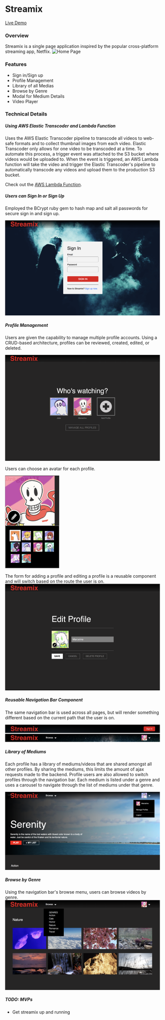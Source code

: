 # Streamix

[Live Demo](https://watch-streamix.herokuapp.com)

### Overview
Streamix is a single page application inspired by the popular cross-platform streaming app, Netflix.
![Home Page](docs/images/home.png)

### Features
- Sign in/Sign up
- Profile Management
- Library of all Medias
- Browse by Genre
- Modal for Medium Details
- Video Player

### Technical Details

##### Using AWS Elastic Transcoder and Lambda Function
Uses the AWS Elastic Transcoder pipeline to transcode all videos to web-safe formats and to collect thumbnail images from each video. Elastic Transcoder only allows for one video to be transcoded at a time. To automate this process, a trigger event was attached to the S3 bucket where videos would be uploaded to. When the event is triggered, an AWS Lambda function will take the video and trigger the Elastic Transcoder's pipeline to automatically transcode any videos and upload them to the production S3 bucket.

Check out the [AWS Lambda Function](docs/elastic_transcoder_lambda.js).

##### Users can Sign In or Sign Up
Employed the BCrypt ruby gem to hash map and salt all passwords for secure sign in and sign up.

![Session](docs/images/session_form.png)


##### Profile Management
Users are given the capability to manage multiple profile accounts. Using a CRUD-based architecture, profiles can be reviewed, created, edited, or deleted.

![Profile Mangement](docs/images/profile_management.png)

Users can choose an avatar for each profile.

<img src="docs/images/avatar_selection.png" height="300" width=auto/>

The form for adding a profile and editing a profile is a reusable component and will switch based on the route the user is on.
![Profile Edit Form](docs/images/profile_edit_form.png)

##### Reusable Navigation Bar Component
The same navigation bar is used across all pages, but will render something different based on the current path that the user is on.

![Home](docs/images/home_navbar.png)
![Profile](docs/images/library_navbar.png)

##### Library of Mediums
Each profile has a library of mediums/videos that are shared amongst all other profiles. By sharing the mediums, this limits the amount of ajax requests made to the backend. Profile users are also allowed to switch profiles through the navigation bar. Each medium is listed under a genre and uses a carousel to navigate through the list of mediums under that genre.

![Library](docs/images/header.png)

##### Browse by Genre
Using the navigation bar's browse menu, users can browse videos by genre.
![Genre Show](docs/images/genre_show.png)


##### TODO: MVPs
- Get streamix up and running
